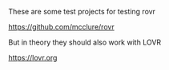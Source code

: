 These are some test projects for testing rovr

https://github.com/mcclure/rovr

But in theory they should also work with LOVR

https://lovr.org


